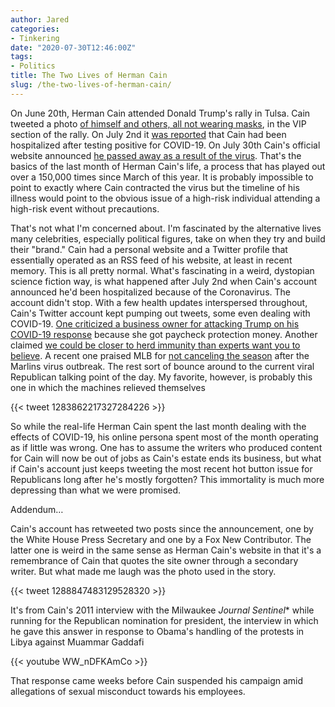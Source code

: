 ```yaml
---
author: Jared
categories:
- Tinkering
date: "2020-07-30T12:46:00Z"
tags:
- Politics
title: The Two Lives of Herman Cain
slug: /the-two-lives-of-herman-cain/
---
```


On June 20th, Herman Cain attended Donald Trump's rally in Tulsa. Cain tweeted a photo [of himself and others, all not wearing masks](https://twitter.com/THEHermanCain/status/1274489632886075398), in the VIP section of the rally. On July 2nd it [was reported](https://www.foxnews.com/politics/herman-cain-hospitalized-after-testing-postive-for-coronavirus) that Cain had been hospitalized after testing positive for COVID-19. On July 30th Cain's official website announced [he passed away as a result of the virus](https://web.archive.org/web/20200817152430/https://hermancain.com/heartbroken-world-poorer-herman-cain-gone-lord/). That's the basics of the last month of Herman Cain's life, a process that has played out over a 150,000 times since March of this year. It is probably impossible to point to exactly where Cain contracted the virus but the timeline of his illness would point to the obvious issue of a high-risk individual attending a high-risk event without precautions.

That's not what I'm concerned about. I'm fascinated by the alternative lives many celebrities, especially political figures, take on when they try and build their "brand." Cain had a personal website and a Twitter profile that essentially operated as an RSS feed of his website, at least in recent memory. This is all pretty normal. What's fascinating in a weird, dystopian science fiction way, is what happened after July 2nd when Cain's account announced he'd been hospitalized because of the Coronavirus. The account didn't stop. With a few health updates interspersed throughout, Cain's Twitter account kept pumping out tweets, some even dealing with COVID-19. [One criticized a business owner for attacking Trump on his COVID-19 response](https://www.westernjournal.com/biden-ad-features-woman-attacking-trump-covid-fails-mention-27000-ppp-money/) because she got paycheck protection money. Another claimed [we could be closer to herd immunity than experts want you to believe](https://hermancain.com/studies-suggest-much-closer-herd-immunity-experts-think-t-cells/). A recent one praised MLB for [not canceling the season](https://hermancain.com/media-tries-pretty-hard-fails-get-baseball-season-canceled-marlins-covid-outbreak/) after the Marlins virus outbreak. The rest sort of bounce around to the current viral Republican talking point of the day. My favorite, however, is probably this one in which the machines relieved themselves

{{< tweet 1283862217327284226 >}}

So while the real-life Herman Cain spent the last month dealing with the effects of COVID-19, his online persona spent most of the month operating as if little was wrong. One has to assume the writers who produced content for Cain will now be out of jobs as Cain's estate ends its business, but what if Cain's account just keeps tweeting the most recent hot button issue for Republicans long after he's mostly forgotten? This immortality is much more depressing than what we were promised.

Addendum…

Cain's account has retweeted two posts since the announcement, one by the White House Press Secretary and one by a Fox New Contributor. The latter one is weird in the same sense as Herman Cain's website in that it's a remembrance of Cain that quotes the site owner through a secondary writer. But what made me laugh was the photo used in the story.

{{< tweet 1288847483129528320 >}}

It's from Cain's 2011 interview with the Milwaukee *Journal Sentinel** while running for the Republican nomination for president, the interview in which he gave this answer in response to Obama's handling of the protests in Libya against Muammar Gaddafi

{{< youtube WW_nDFKAmCo >}}

That response came weeks before Cain suspended his campaign amid allegations of sexual misconduct towards his employees.
